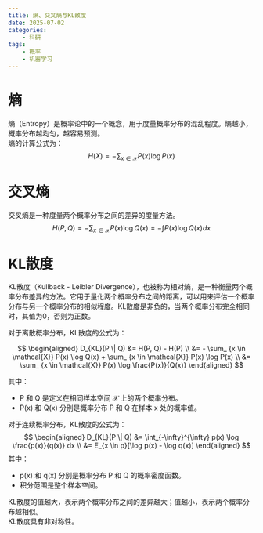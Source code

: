 ```yaml
---
title: 熵、交叉熵与KL散度
date: 2025-07-02
categories: 
    - 科研
tags: 
    - 概率
    - 机器学习
---
```


# 熵
熵（Entropy）是概率论中的一个概念，用于度量概率分布的混乱程度。熵越小，概率分布越均匀，越容易预测。  
熵的计算公式为：
$$ H(X) = - \sum_ {x \in \mathcal{X}} P(x) \log P(x) $$

<!--more-->

# 交叉熵
交叉熵是一种度量两个概率分布之间的差异的度量方法。
$$ H(P, Q) = - \sum_ {x \in \mathcal{X}} P(x) \log Q(x) = - \int P(x) \log Q(x) dx $$

# KL散度

KL散度（Kullback - Leibler Divergence），也被称为相对熵，是一种衡量两个概率分布差异的方法。它用于量化两个概率分布之间的距离，可以用来评估一个概率分布与另一个概率分布的相似程度。KL散度是非负的，当两个概率分布完全相同时，其值为0，否则为正数。


对于离散概率分布，KL散度的公式为：

$$
\begin{aligned}
D_{KL}(P \| Q) &= H(P, Q) - H(P)  \\ 
&= - \sum_ {x \in \mathcal{X}} P(x) \log Q(x) + \sum_ {x \in \mathcal{X}} P(x) \log P(x) \\
&= \sum_ {x \in \mathcal{X}} P(x) \log \frac{P(x)}{Q(x)}
\end{aligned}
$$

其中：
- P 和 Q 是定义在相同样本空间 $\mathcal{X}$ 上的两个概率分布。
- P(x) 和 Q(x) 分别是概率分布 P 和 Q 在样本 x 处的概率值。

对于连续概率分布，KL散度的公式为：
$$
\begin{aligned}
D_{KL}(P \| Q) &= \int_{-\infty}^{\infty} p(x) \log \frac{p(x)}{q(x)} dx \\
 &= E_{x \in p}[\log p(x) - \log q(x)] 
\end{aligned}
$$
其中：
- p(x) 和 q(x) 分别是概率分布 P 和 Q 的概率密度函数。
- 积分范围是整个样本空间。

KL散度的值越大，表示两个概率分布之间的差异越大；值越小，表示两个概率分布越相似。  
KL散度具有非对称性。